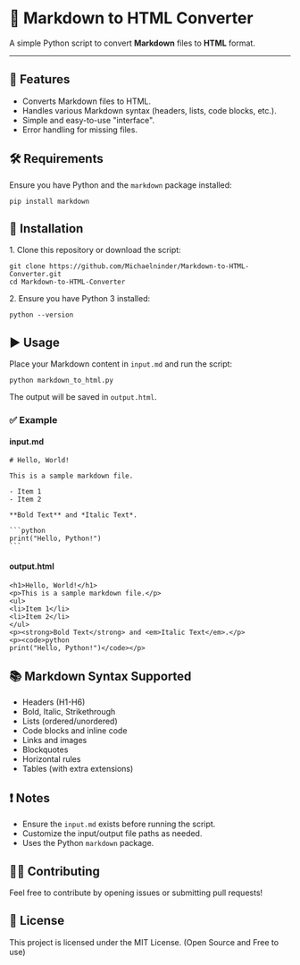 # 📄 Markdown to HTML Converter

A simple Python script to convert **Markdown** files to **HTML** format.

* * *

## 📌 Features

  * Converts Markdown files to HTML.
  * Handles various Markdown syntax (headers, lists, code blocks, etc.).
  * Simple and easy-to-use "interface".
  * Error handling for missing files.

## 🛠️ Requirements

Ensure you have Python and the `markdown` package installed:

    
    
    pip install markdown

## 🚀 Installation

1\. Clone this repository or download the script:

    
    
    git clone https://github.com/Michaelninder/Markdown-to-HTML-Converter.git
    cd Markdown-to-HTML-Converter

2\. Ensure you have Python 3 installed:

    
    
    python --version

## ▶️ Usage

Place your Markdown content in `input.md` and run the script:

    
    
    python markdown_to_html.py

The output will be saved in `output.html`.

### ✅ Example

#### input.md

    
    
    # Hello, World!
    
    This is a sample markdown file.
    
    - Item 1
    - Item 2
    
    **Bold Text** and *Italic Text*.
    
    ```python
    print("Hello, Python!")
    ```
            

#### output.html

```    
<h1>Hello, World!</h1>
<p>This is a sample markdown file.</p>
<ul>
<li>Item 1</li>
<li>Item 2</li>
</ul>
<p><strong>Bold Text</strong> and <em>Italic Text</em>.</p>
<p><code>python
print("Hello, Python!")</code></p>

```

## 📚 Markdown Syntax Supported

  * Headers (H1-H6)
  * Bold, Italic, Strikethrough
  * Lists (ordered/unordered)
  * Code blocks and inline code
  * Links and images
  * Blockquotes
  * Horizontal rules
  * Tables (with extra extensions)

## ❗ Notes

  * Ensure the `input.md` exists before running the script.
  * Customize the input/output file paths as needed.
  * Uses the Python `markdown` package.

## 🧑‍💻 Contributing

Feel free to contribute by opening issues or submitting pull requests!

## 📜 License

This project is licensed under the MIT License. (Open Source and Free to use)
